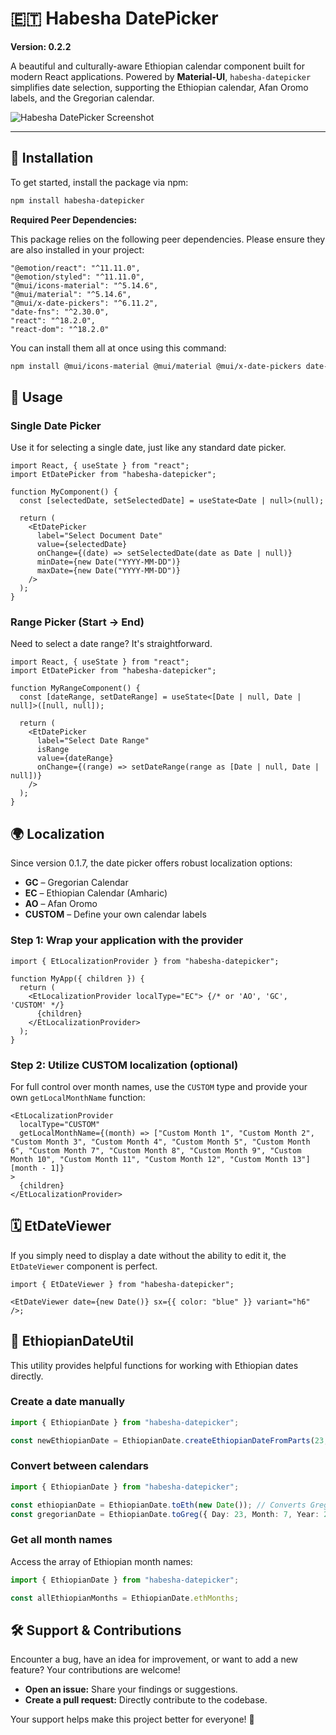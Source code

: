 # 🇪🇹 Habesha DatePicker

**Version: 0.2.2**

A beautiful and culturally-aware Ethiopian calendar component built for modern React applications. Powered by **Material-UI**, `habesha-datepicker` simplifies date selection, supporting the Ethiopian calendar, Afan Oromo labels, and the Gregorian calendar.

![Habesha DatePicker Screenshot](https://drive.google.com/uc?export=view&id=1XHGNh8F578IB9fY5F6RRaC1TvFuSdDer)

---

## 🚀 Installation

To get started, install the package via npm:

```bash
npm install habesha-datepicker
```

**Required Peer Dependencies:**

This package relies on the following peer dependencies. Please ensure they are also installed in your project:

```
"@emotion/react": "^11.11.0",
"@emotion/styled": "^11.11.0",
"@mui/icons-material": "^5.14.6",
"@mui/material": "^5.14.6",
"@mui/x-date-pickers": "^6.11.2",
"date-fns": "^2.30.0",
"react": "^18.2.0",
"react-dom": "^18.2.0"
```

You can install them all at once using this command:

```bash
npm install @mui/icons-material @mui/material @mui/x-date-pickers date-fns react react-dom
```

## 🧠 Usage

### Single Date Picker

Use it for selecting a single date, just like any standard date picker.

```tsx
import React, { useState } from "react";
import EtDatePicker from "habesha-datepicker";

function MyComponent() {
  const [selectedDate, setSelectedDate] = useState<Date | null>(null);

  return (
    <EtDatePicker
      label="Select Document Date"
      value={selectedDate}
      onChange={(date) => setSelectedDate(date as Date | null)}
      minDate={new Date("YYYY-MM-DD")}
      maxDate={new Date("YYYY-MM-DD")}
    />
  );
}
```

### Range Picker (Start → End)

Need to select a date range? It's straightforward.

```tsx
import React, { useState } from "react";
import EtDatePicker from "habesha-datepicker";

function MyRangeComponent() {
  const [dateRange, setDateRange] = useState<[Date | null, Date | null]>([null, null]);

  return (
    <EtDatePicker
      label="Select Date Range"
      isRange
      value={dateRange}
      onChange={(range) => setDateRange(range as [Date | null, Date | null])}
    />
  );
}
```

## 🌍 Localization

Since version 0.1.7, the date picker offers robust localization options:

*   **GC** – Gregorian Calendar
*   **EC** – Ethiopian Calendar (Amharic)
*   **AO** – Afan Oromo
*   **CUSTOM** – Define your own calendar labels

### Step 1: Wrap your application with the provider

```tsx
import { EtLocalizationProvider } from "habesha-datepicker";

function MyApp({ children }) {
  return (
    <EtLocalizationProvider localType="EC"> {/* or 'AO', 'GC', 'CUSTOM' */}
      {children}
    </EtLocalizationProvider>
  );
}
```

### Step 2: Utilize CUSTOM localization (optional)

For full control over month names, use the `CUSTOM` type and provide your own `getLocalMonthName` function:

```tsx
<EtLocalizationProvider
  localType="CUSTOM"
  getLocalMonthName={(month) => ["Custom Month 1", "Custom Month 2", "Custom Month 3", "Custom Month 4", "Custom Month 5", "Custom Month 6", "Custom Month 7", "Custom Month 8", "Custom Month 9", "Custom Month 10", "Custom Month 11", "Custom Month 12", "Custom Month 13"][month - 1]}
>
  {children}
</EtLocalizationProvider>
```

## 🗓 EtDateViewer

If you simply need to display a date without the ability to edit it, the `EtDateViewer` component is perfect.

```tsx
import { EtDateViewer } from "habesha-datepicker";

<EtDateViewer date={new Date()} sx={{ color: "blue" }} variant="h6" />;
```

## 🧰 EthiopianDateUtil

This utility provides helpful functions for working with Ethiopian dates directly.

### Create a date manually

```ts
import { EthiopianDate } from "habesha-datepicker";

const newEthiopianDate = EthiopianDate.createEthiopianDateFromParts(23, 7, 2013); // Day, Month, Year
```

### Convert between calendars

```ts
import { EthiopianDate } from "habesha-datepicker";

const ethiopianDate = EthiopianDate.toEth(new Date()); // Converts Gregorian Date to Ethiopian Date
const gregorianDate = EthiopianDate.toGreg({ Day: 23, Month: 7, Year: 2013 }); // Converts Ethiopian Date to Gregorian Date
```

### Get all month names

Access the array of Ethiopian month names:

```ts
import { EthiopianDate } from "habesha-datepicker";

const allEthiopianMonths = EthiopianDate.ethMonths;
```

## 🛠 Support & Contributions

Encounter a bug, have an idea for improvement, or want to add a new feature? Your contributions are welcome!

*   **Open an issue:** Share your findings or suggestions.
*   **Create a pull request:** Directly contribute to the codebase.

Your support helps make this project better for everyone! 🙌
